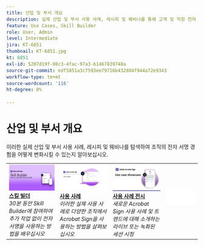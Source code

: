 ```yaml
---
title: 산업 및 부서 개요
description: 실제 산업 및 부서 사용 사례, 레시피 및 웨비나를 통해 고객 및 직원 전자 서명 경험을 어떻게 변환할 수 있는지 알아보십시오.
feature: Use Cases, Skill Builder
role: User, Admin
level: Intermediate
jira: KT-6851
thumbnail: KT-6851.jpg
kt: 6851
exl-id: 5207d19f-08c3-4fac-97a3-61467839748a
source-git-commit: edf5851a3c7593ee79716b432d84f944a72e9343
workflow-type: tm+mt
source-wordcount: '116'
ht-degree: 0%

---
```


# 산업 및 부서 개요

이러한 실제 산업 및 부서 사용 사례, 레시피 및 웨비나를 탐색하여 조직의 전자 서명 경험을 어떻게 변화시킬 수 있는지 알아보십시오.

<table style="table-layout:fixed">
<tr>
  <td>
    <a href="innovation-series.md">
      <img alt="스킬 빌더" src="../assets/SB_1280.jpg" />
    </a>
    <div>
    <a href="innovation-series.md"><strong>스킬 빌더</strong></a>
    </div>
    <em>30분 동안 Skill Builder에 참여하여 추가 작업 없이 전자 서명을 사용하는 방법을 배우십시오</em>
    <br>
  </td>
  <td>
    <a href="recipes.md">
      <img alt="사용 사례" src="../assets/Usecase.png" />
    </a>
    <div>
    <a href="recipes.md"><strong>사용 사례</strong></a>
    </div>
    <em>이러한 실제 사용 사례로 다양한 조직에서 Acrobat Sign을 사용하는 방법을 살펴보십시오</em>
    <br>
  </td>
  <td>
    <a href="use-case-showcase.md">
      <img alt="사용 사례 쇼케이스" src="../assets/UseCaseShowcaseR.png" />
    </a>
    <div>
    <a href="use-case-showcase.md"><strong>사용 사례 전시</strong></a>
    </div>
    <em>새로운 Acrobat Sign 사용 사례 및 트렌드에 대해 소개하는 라이브 또는 녹화된 세션 시청</em>
    <br>
  </td>
  <td>
    <img alt="스페이서" src="../assets/Whitespacer.png" />
    <div>
    <br>
  </td>
</tr>
</table>
